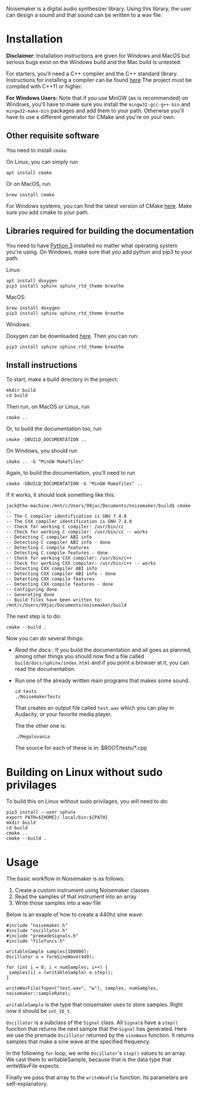 Noisemaker is a digital audio synthesizer library. Using this library, the user can design a sound and that sound can be written to a wav file.

# Installation

**Disclaimer**: Installation instructions are given for Windows and MacOS but serious bugs exist on the Windows build and the Mac build is untested.

For starters, you'll need a C++ compiler and the C++ standard library.
Instructions for installing a compiler can be found [here](https://www.cs.odu.edu/~zeil/cs250PreTest/latest/Public/installingACompiler)
The project must be compiled with C++11 or higher.

**For Windows Users:** Note that if you use MinGW (as is recommended) on Windows, you'll have to make sure you install the `mingw32-gcc-g++-bin` and `mingw32-make-bin` packages and add them to your path. Otherwise you'll have to use a different generator for CMake and you're on your own.

## Other requisite software

You need to install `cmake`.

On Linux, you can simply run

```
apt install cmake
```
Or on MacOS, run
```
brew install cmake
```
For Windows systems, you can find the latest version of CMake [here](https://cmake.org/download/). Make sure you add cmake to your path.


## Libraries required for building the documentation 

You need to have [Python 3](https://www.python.org/downloads/) installed no matter what operating system you're using. On Windows, make sure that you add python and pip3 to your path.

Linux:
```
apt install doxygen
pip3 install sphinx sphinx_rtd_theme breathe
```
MacOS:
```
brew install doxygen
pip3 install sphinx sphinx_rtd_theme breathe
```
Windows:

Doxygen can be downloaded [here](http://www.doxygen.nl/download.html).
Then you can run:
```
pip3 install sphinx sphinx_rtd_theme breathe
```

## Install instructions

To start, make a build directory in the project:

```
mkdir build
cd build
```
Then run, on MacOS or Linux, run
```
cmake ..
```
Or, to build the documentation too, run

```
cmake -DBUILD_DOCUMENTATION ..
```
On Windows, you should run
```
cmake .. -G "MinGW Makefiles"
```
Again, to build the documentation, you'll need to run

```
cmake -DBUILD_DOCUMENTATION -G "MinGW Makefiles" ..
```

If it works, it should look something like this:

```
jack@the-machine:/mnt/c/Users/99jac/Documents/noisemaker/build$ cmake ..
-- The C compiler identification is GNU 7.4.0
-- The CXX compiler identification is GNU 7.4.0
-- Check for working C compiler: /usr/bin/cc
-- Check for working C compiler: /usr/bin/cc -- works
-- Detecting C compiler ABI info
-- Detecting C compiler ABI info - done
-- Detecting C compile features
-- Detecting C compile features - done
-- Check for working CXX compiler: /usr/bin/c++
-- Check for working CXX compiler: /usr/bin/c++ -- works
-- Detecting CXX compiler ABI info
-- Detecting CXX compiler ABI info - done
-- Detecting CXX compile features
-- Detecting CXX compile features - done
-- Configuring done
-- Generating done
-- Build files have been written to: /mnt/c/Users/99jac/Documents/noisemaker/build
```

The next step is to do:

```
cmake --build .
```

Now you can do several things:

* *Read the docs* : If you build the documentation and all goes as planned, among other things you 
  should now find a file called `build/docs/sphinx/index.html` and if you point a browser
  at it, you can read the documentation.
* Run one of the already written main programs that makes some sound.
  ```
  cd tests
  ./NoisemakerTests
  ```

  That creates an output file called `test.wav` which you can play
  in Audacity, or your favorite media player.

  The the other one is:

  ```
  ./Megalovania
  ```

  The source for each of these is in: $ROOT/tests/*.cpp
  
# Building on Linux without sudo privilages

To build this on Linux without sudo privilages, you will need to do:

```
pip3 install --user sphinx
export PATH=${HOME}/.local/bin:${PATH}
mkdir build
cd build
cmake ..
cmake --build .
```


# Usage

The basic workflow in Noisemaker is as follows:
1. Create a custom instrument using Noisemaker classes
2. Read the samples of that instrument into an array
3. Write those samples into a wav file

Below is an exaple of how to create a 440hz sine wave:

    #include "noisemaker.h"
    #include "oscillator.h"
    #include "premadeSignals.h"
    #include "filefuncs.h"
    
    writableSample samples[100000];
    Oscillator o = formSineWave(440);
    
    for (int i = 0; i < numSamples; i++) {
     samples[i] = (writableSample) o.step();
    }
    
    writeWavFile(fopen("test.wav", "w"), samples, numSamples, noisemaker::sampleRate);

`writableSample` is the type that noisemaker uses to store samples. Right now it should be `int_16_t`.

`Oscillator` is a subclass of the `Signal` class. All `Signal`s have a `step()` function that returns the next sample that the 
`Signal` has generated. Here we use the premade `Oscillator` returned by the `sineWave` function.
It returns samples that make a sine wave at the specified frequency.

In the following `for` loop, we write `Oscillator`'s `step()` values to an array. We cast them to writableSample, because that is the data type that writeWavFile expects.

Finally we pass that array to the `writeWavFile` function. Its parameters are self-explanatory.
